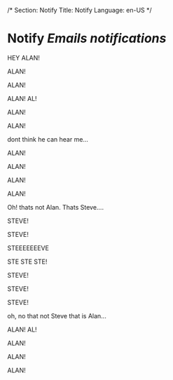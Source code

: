 /*
Section: Notify
Title: Notify
Language: en-US
*/

# Notify *Emails notifications*
HEY ALAN!

ALAN!

ALAN!

ALAN!
AL!

ALAN!

ALAN!

dont think he can hear me...

ALAN!

ALAN!

ALAN!

ALAN!

Oh! thats not Alan.  Thats Steve....

STEVE!

STEVE!

STEEEEEEEVE

STE STE STE!

STEVE!

STEVE!

STEVE!

oh, no that not Steve that is Alan...

ALAN!
AL!

ALAN!

ALAN!

ALAN!
